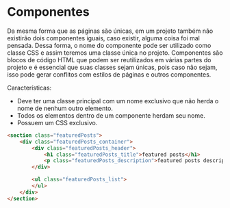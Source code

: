 # Componentes
Da mesma forma que as páginas são únicas, em um projeto também não existirão dois componentes iguais, caso existir, alguma coisa foi mal pensada. Dessa forma, o nome do componente pode ser utilizado como classe CSS e assim teremos uma classe única no projeto. Componentes são blocos de código HTML que podem ser reutilizados em várias partes do projeto e é essencial que suas classes sejam únicas, pois caso não sejam, isso pode gerar conflitos com estilos de páginas e outros componentes.

Características:
- Deve ter uma classe principal com um nome exclusivo que não herda o nome de nenhum outro elemento.
- Todos os elementos dentro de um componente herdam seu nome.
- Possuem um CSS exclusivo.

```html
<section class="featuredPosts">
	<div class="featuredPosts_container">
		<div class="featuredPosts_header">
			<h1 class="featuredPosts_title">featured posts</h1>
			<p class="featuredPosts_description">featured posts description</p>
		</div>

		<ul class="featuredPosts_list">
		</ul>
	</div>
</section>
```